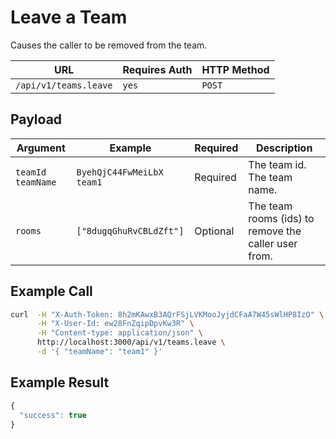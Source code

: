 # Leave a Team

Causes the caller to be removed from the team.

| URL                   | Requires Auth | HTTP Method |
| --------------------- | ------------- | ----------- |
| `/api/v1/teams.leave` | `yes`         | `POST`      |

## Payload

| Argument            | Example                     | Required | Description                                          |
| ------------------- | --------------------------- | -------- | ---------------------------------------------------- |
| `teamId` `teamName` | `ByehQjC44FwMeiLbX` `team1` | Required | The team id. The team name.                          |
| `rooms`             | `["8dugqGhuRvCBLdZft"]`     | Optional | The team rooms (ids) to remove the caller user from. |

## Example Call

```bash
curl  -H "X-Auth-Token: 8h2mKAwxB3AQrFSjLVKMooJyjdCFaA7W45sWlHP8IzO" \
      -H "X-User-Id: ew28FnZqipDpvKw3R" \
      -H "Content-type: application/json" \
      http://localhost:3000/api/v1/teams.leave \
      -d '{ "teamName": "team1" }'
```

## Example Result

```javascript
{
  "success": true
}
```
